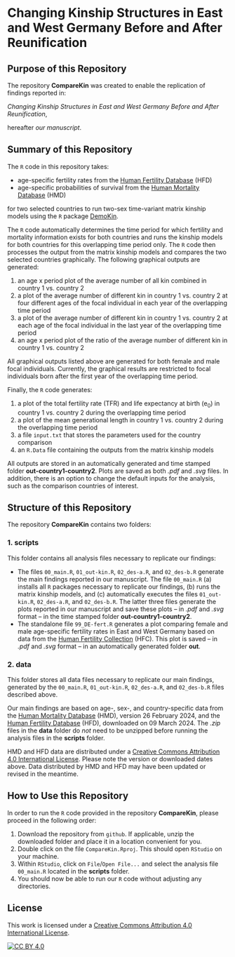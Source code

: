 # Changing Kinship Structures in East and West Germany Before and After Reunification

## Purpose of this Repository
The repository **CompareKin** was created to enable the replication of findings reported in:

*Changing Kinship Structures in East and West Germany Before and After Reunification*,

hereafter *our manuscript*.

## Summary of this Repository

The `R` code in this repository takes:
- age-specific fertility rates from the [Human Fertility Database](https://humanfertility.org) (HFD) 
- age-specific probabilities of survival from the [Human Mortality Database](https://mortality.org) (HMD)

for two selected countries to run two-sex time-variant matrix kinship models using the `R` package [DemoKin](https://cran.r-project.org/web/packages/DemoKin/index.html).

The `R` code automatically determines the time period for which fertility and mortality information exists for both countries and runs the kinship models for both countries for this overlapping time period only. The `R` code then processes the output from the matrix kinship models and compares the two selected countries graphically. The following graphical outputs are generated:
1) an age x period plot of the average number of all kin combined in country 1 vs. country 2
2) a plot of the average number of different kin in country 1 vs. country 2 at four different ages of the focal individual in each year of the overlapping time period 
3) a plot of the average number of different kin in country 1 vs. country 2 at each age of the focal individual in the last year of the overlapping time period  
4) an age x period plot of the ratio of the average number of different kin in country 1 vs. country 2  

All graphical outputs listed above are generated for both female and male focal individuals. Currently, the graphical results are restricted to focal individuals born after the first year of the overlapping time period.  

Finally, the `R` code generates: 
1) a plot of the total fertility rate (TFR) and life expectancy at birth (e<sub>0</sub>) in country 1 vs. country 2 during the overlapping time period
2) a plot of the mean generational length in country 1 vs. country 2 during the overlapping time period
3) a file `input.txt` that stores the parameters used for the country comparison
4) an `R.Data` file containing the outputs from the matrix kinship models

All outputs are stored in an automatically generated and time stamped folder **out-country1-country2**. Plots are saved as both *.pdf* and *.svg* files. In addition, there is an option to change the default inputs for the analysis, such as the comparison countries of interest.

## Structure of this Repository
The repository **CompareKin** contains two folders:

### 1. scripts
This folder contains all analysis files necessary to replicate our findings: 

- The files `00_main.R`, `01_out-kin.R`, `02_des-a.R`, and `02_des-b.R` generate the main findings reported in our manuscript. The file `00_main.R` (a) installs all `R` packages necessary to replicate our findings, (b) runs the matrix kinship models, and (c) automatically executes the files `01_out-kin.R`, `02_des-a.R`, and `02_des-b.R`. The latter three files generate the plots reported in our manuscript and save these plots &ndash; in *.pdf* and *.svg* format &ndash; in the time stamped folder **out-country1-country2**.  
- The standalone file `99_DE-fert.R` generates a plot comparing female and male age-specific fertility rates in East and West Germany based on data from the [Human Fertility Collection](https://fertilitydata.org) (HFC). This plot is saved &ndash; in *.pdf* and *.svg* format &ndash; in an automatically generated folder **out**.

### 2. data
This folder stores all data files necessary to replicate our main findings, generated by the `00_main.R`, `01_out-kin.R`, `02_des-a.R`, and `02_des-b.R` files described above. 

Our main findings are based on age-, sex-, and country-specific data from the [Human Mortality Database](https://mortality.org) (HMD), version 26 February 2024, and the [Human Fertility Database](https://humanfertility.org) (HFD), downloaded on 09 March 2024. The *.zip* files in the **data** folder do *not* need to be unzipped before running the analysis files in the **scripts** folder.

HMD and HFD data are distributed under a [Creative Commons Attribution 4.0 International License][cc-by]. Please note the version or downloaded dates above. Data distributed by HMD and HFD may have been updated or revised in the meantime.

## How to Use this Repository
In order to run the `R` code provided in the repository **CompareKin**, please proceed in the following order:

1. Download the repository from `github`. If applicable, unzip the downloaded folder and place it in a location convenient for you. 
2. Double click on the file `CompareKin.Rproj`. This should open `RStudio` on your machine.  
3. Within `RStudio`, click on `File`/`Open File...` and select the analysis file `00_main.R` located in the **scripts** folder.
4. You should now be able to run our `R` code without adjusting any directories.

## License
This work is licensed under a
[Creative Commons Attribution 4.0 International License][cc-by].

[![CC BY 4.0][cc-by-image]][cc-by]

[cc-by]: http://creativecommons.org/licenses/by/4.0/
[cc-by-image]: https://i.creativecommons.org/l/by/4.0/88x31.png